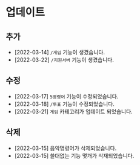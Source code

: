 # 업데이트

## 추가
- [2022-03-14] `/게임` 기능이 생겼습니다.
- [2022-03-22] `/지원서버` 기능이 생겼습니다.

## 수정
- [2022-03-17] `5명령어` 기능이 수정되었습니다.
- [2022-03-18] `/투표` 기능이 수정되었습니다.
- [2022-03-21] `게임` 카테고리가 업데이트 되었습니다.

## 삭제
- [2022-03-15] 음악명령어가 삭제되었습니다. 
- [2022-03-15] 쓸대없는 기능 몇개가 삭재되었습니다.
